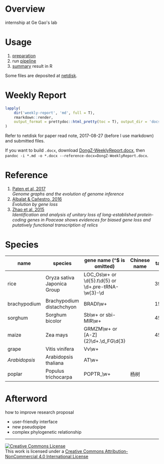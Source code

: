 # Overview

internship at Ge Gao's lab


# Usage

1. [preparation](pre.md)
2. run [pipeline](pipeline.sh)
3. [summary](summary.R) result in R

Some files are deposited at [netdisk](https://cloud.tsinghua.edu.cn/d/17342eb01cf74bb69156/).



# Weekly Report

```r
lapply(
    dir('weekly-report', 'md', full = T),
    rmarkdown::render, 
    output_format = prettydoc::html_pretty(toc = T), output_dir = 'docs/weekly-report/'
)
```

Refer to netdisk for paper read note, 2017-08-27 (before I use markdown) and submitted files.

If you want to build `.docx`, download [DongZ-WeeklyReport.docx](weekly-report/DongZ-WeeklyReport.docx), then `pandoc -i *.md -o *.docx --reference-docx=DongZ-WeeklyReport.docx`.



# Reference

1. [Paten et al, 2017](https://dx.doi.org/10.1101/gr.214155.116)  
   _Genome graphs and the evolution of genome inference_
1. [Albalat & Cañestro, 2016](https://doi.org/10.1038/nrg.2016.39)  
   _Evolution by gene loss_
1. [Zhao et al, 2015](https://doi.org/10.1186/s12862-015-0345-x)  
   _Identification and analysis of unitary loss of long-established protein-coding genes in Poaceae shows evidences for biased gene loss and putatively functional transcription of relics_



# Species

| name          | species                     | gene name  (^$ is omitted)                           | Chinese name | tax_id |
| ------------- | --------------------------- | ---------------------------------------------------- | ------------ | ------ |
| rice          | Oryza sativa Japonica Group | LOC_Os\w+ or \d{5}\.t\d{5} or \d+\.pre-tRNA-\w{3}-\d |              | 39947  |
| brachypodium  | Brachypodium distachchyon   | BRADI\w+                                             |              | 15368  |
| sorghum       | Sorghum bicolor             | Sb\w+ or sbi-MIR\w+                                  |              | 4558   |
| maize         | Zea mays                    | GRMZM\w+ or [A-Z]{2}\d+\.\d_FG\d{3}                  |              | 4577   |
| grape         | Vitis vinifera              | Vv\w+                                                |              |        |
| _Arabidopsis_ | Arabidopsis thaliana        | AT\w+                                                |              |        |
| poplar        | Populus trichocarpa         | POPTR_\w+                                            | 杨树         |        |



# Afterword

how to improve research proposal

- user-friendly interface
- new pseudopipe
- complex phylogenetic relationship



-----------------------
[![Creative Commons License](https://i.creativecommons.org/l/by-nc/4.0/88x31.png)](http://creativecommons.org/licenses/by-nc/4.0/)  
This work is licensed under a [Creative Commons Attribution-NonCommercial 4.0 International License](http://creativecommons.org/licenses/by-nc/4.0/)
